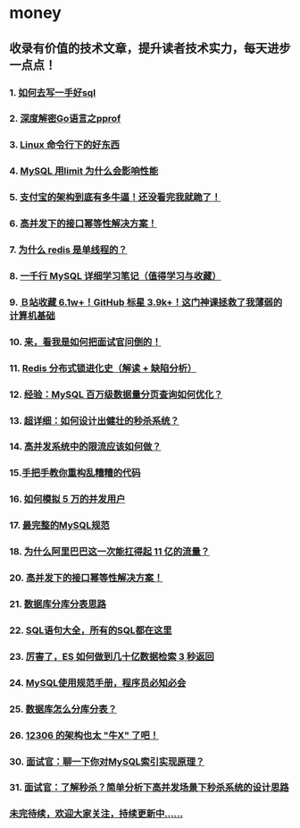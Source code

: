 # money
## 收录有价值的技术文章，提升读者技术实力，每天进步一点点！


### 1. [如何去写一手好sql](https://mp.weixin.qq.com/s?__biz=MzAwMjk5Mjk3Mw==&mid=2247487280&idx=1&sn=bf82ccd54f7d6128fdcd4d38a29e0b38&chksm=9ac0b112adb73804db2dffa6ba29a99e2c342a77aa74de71e4de7a8c5d34a581b19a5e81c73d&mpshare=1&scene=1&srcid=&sharer_sharetime=1572919951305&sharer_shareid=2b98197084faca56f0b8bedd64106dbd#rd)
### 2. [深度解密Go语言之pprof](https://juejin.im/post/5dca56ff518825575a358e9e)
### 3. [Linux 命令行下的好东西](http://mp.weixin.qq.com/s?__biz=MzU5NTgzMDYyMA==&mid=2247486881&idx=1&sn=fc037f1637e1efbce110dfbdfd07ac30&chksm=fe6abf92c91d36843cfe69d0f034c6131b7d97863870aff2ba2abec3b826b0c2d37c1dab8ce2&scene=0&xtrack=1#rd)
### 4. [MySQL 用limit 为什么会影响性能](http://mp.weixin.qq.com/s?__biz=MzAwMjk5Mjk3Mw==&mid=2247487538&idx=2&sn=05224c7a85aebbb1d086ef0dc4a1234a&chksm=9ac0ae10adb7270650c847a6da3a5371e4577c80d3ee68ef693bee31fd72cf059d3ab8372913&scene=0&xtrack=1#rd)
### 5. [支付宝的架构到底有多牛逼！还没看完我就跪了！](http://mp.weixin.qq.com/s?__biz=MzI4ODQ3NjE2OA==&mid=2247485973&idx=1&sn=148dacb4c2ed1965ee612d5793af11f9&chksm=ec3c9772db4b1e64e86d4ed5d89ae3144ca962931653dd3ace3c27c073362d181c0a5799c4b1&scene=0&xtrack=1#rd)
### 6. [高并发下的接口幂等性解决方案！](https://mp.weixin.qq.com/s?__biz=MzAwMjk5Mjk3Mw==&mid=2247487530&idx=2&sn=ac6f323d6f486eedeb741b552323eecd&chksm=9ac0ae08adb7271e808aa7dab8ceaf4afe3ce477aba7405d76c96bdedae6dc1bc6d75ec94b62&scene=0&xtrack=1&key=5abfe2d9ab2c580bc6198c220743b6fe6cfb1ae2b05288d7fd87593dcdc2af2985bcbc6da318e5f785ce96cdc7bc9192b37ca8fe974fe7af8660e3e6c0754016e302bd4b6b98275823759778fb6a4d4c&ascene=14&uin=Njc5NjYxNjI2&devicetype=Windows+10&version=62060834&lang=zh_CN&exportkey=AcsfWdObhblEWtHimEAsvfc%3D&pass_ticket=zns0M00%2FrGKE42ueuZHmoLkq9DnxruFcGby3s7aSdHMDo7tuLjMD%2BdgHmgMmCcaW)
### 7. [为什么 redis 是单线程的？](https://mp.weixin.qq.com/s?__biz=MzUyNDkzNzczNQ==&mid=2247488377&idx=2&sn=57288d7174edb0c8e4324db6b472b1c1&chksm=fa24ec11cd536507c38609870e9b2e235b91513cb86b4be4f165e5f8b898bc476d6a5a7fea1d&scene=0&xtrack=1&key=7dadc9d2bd7cdb4352367eac1517b52a56c8c1101174d3bc6225708d0bc4206dbda4abb751a3dc09a7e681b62a63388ffbcb1c8a9916b37a3fae2f510eb861c4a8bfe7e97eab94ac7f05ff18d01b108e&ascene=14&uin=Njc5NjYxNjI2&devicetype=Windows+10&version=62060834&lang=zh_CN&exportkey=AUSontNAeFawLGQWCPzlYmQ%3D&pass_ticket=zns0M00%2FrGKE42ueuZHmoLkq9DnxruFcGby3s7aSdHMDo7tuLjMD%2BdgHmgMmCcaW)
### 8. [一千行 MySQL 详细学习笔记（值得学习与收藏）](http://mp.weixin.qq.com/s?__biz=MzUyNDkzNzczNQ==&mid=2247488369&idx=1&sn=23fb678b61ba31562dc05b1ad16d3bf7&chksm=fa24ec19cd53650fdf111ecc0499922b028335d8ffa175194e59f27d299c5e027cf4143dfa2a&scene=0&xtrack=1#rd)
### 9. [Ｂ站收藏 6.1w+！GitHub 标星 3.9k+！这门神课拯救了我薄弱的计算机基础](https://mp.weixin.qq.com/s?__biz=Mzg2NzA4MTkxNQ==&mid=2247486537&idx=1&sn=89a70f4ac22b831faa5aa08e31caedea&chksm=ce40479df937ce8bf15603497d73a2aea2f0ff3986dc80f7b04796d942c49170c5e7c0da01cd&scene=0&xtrack=1&key=5abfe2d9ab2c580b81bc5d746dddd760851041c4767f43b60a361beee9cd2a1d16bc429251a748deafd13ffe10159b1be639ed607c47be1c9ae277acaedfca7d11fc3b688d3ed0c15362ad500731565f&ascene=14&uin=Njc5NjYxNjI2&devicetype=Windows+10&version=62060834&lang=zh_CN&exportkey=AX87D8q3M%2BfJT4yuiQHtLDI%3D&pass_ticket=zns0M00%2FrGKE42ueuZHmoLkq9DnxruFcGby3s7aSdHMDo7tuLjMD%2BdgHmgMmCcaW)
### 10. [来，看我是如何把面试官问倒的！](https://mp.weixin.qq.com/s?__biz=MzI3ODcxMzQzMw==&mid=2247491809&idx=2&sn=36d258d5ed8469c5175a9919344061fb&chksm=eb5065d7dc27ecc1b505382e75153f85c914393067c979548c18e642062a2ccfe20b87b8a7e4&scene=0&xtrack=1&key=229881a912e222ddf395c92ce1e2517f4bb5616083e5d623233159fddd573b179ba6336572edffa0c8bfe60a2081d31d96cfc094569e647b89b66763ff9aec70cc57381bef83b6ebb42419a53cb4b002&ascene=14&uin=Njc5NjYxNjI2&devicetype=Windows+10&version=62060834&lang=zh_CN&exportkey=AQBjL4QR2PMC%2Fie0Vcx1EWA%3D&pass_ticket=zns0M00%2FrGKE42ueuZHmoLkq9DnxruFcGby3s7aSdHMDo7tuLjMD%2BdgHmgMmCcaW)
### 11. [Redis 分布式锁进化史（解读 + 缺陷分析）](https://mp.weixin.qq.com/s?__biz=MzUyNDkzNzczNQ==&mid=2247488347&idx=2&sn=43856365ffd09def01544c39500b86a7&chksm=fa24ec33cd53652549e53a85252a9e638136eca2f12e12f84d5b860a3512c220f8fcd7493b79&scene=0&xtrack=1&key=ccb65d8ecca6cac72bfa8376917299abc22751ce6e30decf03b7ff71a1c22e5db9ccffbed83fc110fc50e92c0f247bbee1be76444f354dd86138c46d31530301db36de2a1cae89f43fafa379f93349e4&ascene=14&uin=Njc5NjYxNjI2&devicetype=Windows+10&version=62060834&lang=zh_CN&exportkey=AVoci4gOvakxnebc0WbkHuc%3D&pass_ticket=zns0M00%2FrGKE42ueuZHmoLkq9DnxruFcGby3s7aSdHMDo7tuLjMD%2BdgHmgMmCcaW)
### 12. [经验：MySQL 百万级数据量分页查询如何优化？](https://mp.weixin.qq.com/s?__biz=MzUyNDkzNzczNQ==&mid=2247488358&idx=2&sn=1555d36552afc9433d612a34e9a48988&chksm=fa24ec0ecd5365181a8cd4a5e54ccc5cf2613dc3bf49cded4dc8d487f021b9a5ec3bd8e07e66&scene=0&xtrack=1&key=829779ab94a4a26ce15a2a1f59fb88ca5abe56c3420e1c6cc21e71ddc49bed3ba9ddcebfbbdec37f52460a7b78fa12d46901ce778ddf7f8b2d8d9c70e1b775ea1aea7dc53f4a6b37e522e5659b4a3c55&ascene=14&uin=Njc5NjYxNjI2&devicetype=Windows+10&version=62060834&lang=zh_CN&exportkey=AbMJYMZJs6LbViiio5NENy8%3D&pass_ticket=zns0M00%2FrGKE42ueuZHmoLkq9DnxruFcGby3s7aSdHMDo7tuLjMD%2BdgHmgMmCcaW)
### 13. [超详细：如何设计出健壮的秒杀系统？](https://mp.weixin.qq.com/s?__biz=MzI4ODQ3NjE2OA==&mid=2247485958&idx=1&sn=599eec97389247a7faeca3696109529d&chksm=ec3c9761db4b1e771328f758b4c6581845d3dd3f53c40fd6e4b71fbbe2ba787648bede96da12&scene=0&xtrack=1&key=10710f411d576b8dbe06fdfb1e064fe1cbb0015c22216403355d507f1964ff74d3c9dd9815e02194f5087783a5926be9bd9ada8b1425f5bb17c233f14a801d2d1a12265357e82d99c403b035fe62750c&ascene=14&uin=Njc5NjYxNjI2&devicetype=Windows+10&version=62060834&lang=zh_CN&exportkey=AVjljBbD8UiZNHs%2BFJAA%2F%2Fw%3D&pass_ticket=zns0M00%2FrGKE42ueuZHmoLkq9DnxruFcGby3s7aSdHMDo7tuLjMD%2BdgHmgMmCcaW)
### 14. [高并发系统中的限流应该如何做？](https://mp.weixin.qq.com/s?__biz=MzAwMjk5Mjk3Mw==&mid=2247487515&idx=2&sn=28d29b424f9844ee1b9a60b9190d8a06&chksm=9ac0ae39adb7272fc62c6e9fb611bf61b8758b388eb12dbf79b0c8a3e70d5a83b4a468bf893f&scene=0&xtrack=1&key=8803040f3d69bcd6379022bf3e275b7e60c795d5388c41a8d65ecd81eba8e89b1208ab3b6c238dae9fb8f24157bc8727e596517fa54eee44c5373ffe489790799c5ad28089b59fe8fd96be96348bdd83&ascene=14&uin=Njc5NjYxNjI2&devicetype=Windows+10&version=62060834&lang=zh_CN&exportkey=Ae0D3y0gpFNnOmyVY%2BZZXww%3D&pass_ticket=zns0M00%2FrGKE42ueuZHmoLkq9DnxruFcGby3s7aSdHMDo7tuLjMD%2BdgHmgMmCcaW)
### 15.[手把手教你重构乱糟糟的代码](https://mp.weixin.qq.com/s?__biz=MzUyNDkzNzczNQ==&mid=2247488329&idx=2&sn=5bae4b45058af67ad80b969b737eb625&chksm=fa24ec21cd5365378112db3e6fec8e069c952ef82ab28d3551f1260e3560ef5cec8c2329c0ff&scene=0&xtrack=1&key=ccb65d8ecca6cac745e7ae39ad01efdf7ca5c47f4d5c5ffb882e83475cd47c520112d9311ec386e25c5a15e00db7f9be2b31f262dfaada989195a5bdd1f847481046535bf27c4dd894860d9747f6f713&ascene=14&uin=Njc5NjYxNjI2&devicetype=Windows+10&version=62060834&lang=zh_CN&exportkey=AV%2B8%2Bk5NiIRVjP58GkcvyWk%3D&pass_ticket=zns0M00%2FrGKE42ueuZHmoLkq9DnxruFcGby3s7aSdHMDo7tuLjMD%2BdgHmgMmCcaW)
### 16. [如何模拟 5 万的并发用户](https://mp.weixin.qq.com/s?__biz=MzI4ODQ3NjE2OA==&mid=2247485954&idx=1&sn=3c6183a9dad9e64ef8b2111e3731df9c&chksm=ec3c9765db4b1e7397e0d40dfe6bf50a5865a60cbe8cd3834b843e17a438392b2b941f80737a&scene=0&xtrack=1&key=129e0fb564e2e5314588f33c9da10ee18d030b0e8c3ec5a97e903371a2b968e76b9e9fac3f6fe8352831a2979b8f1e647942f21ce6f1adf5b102dfdc39d1bdda6a7c2891cf05fb2884c43630bc10afef&ascene=14&uin=Njc5NjYxNjI2&devicetype=Windows+10&version=62060834&lang=zh_CN&exportkey=AaE3KZk2ggjbcz0U2%2BCk%2FNQ%3D&pass_ticket=zns0M00%2FrGKE42ueuZHmoLkq9DnxruFcGby3s7aSdHMDo7tuLjMD%2BdgHmgMmCcaW)
### 17. [最完整的MySQL规范](https://mp.weixin.qq.com/s?__biz=MzU5NTgzMDYyMA==&mid=2247486843&idx=2&sn=b0cfde139935eb89ed53434876fdfd10&chksm=fe6abf48c91d365ea918f559be8866ad352b7dbaa1e248294f7b9f5dbf39236253efce669ef4&scene=0&xtrack=1&key=7dadc9d2bd7cdb4331a2fbd2ab1f889125354b8a722d7e74dffbd43c829f5588fc8b54688318fadf8af4e3527c7041c69853edef892fd3effb21df2a2efb83670f0a36a6173dbb2ae84d7195186d5b4f&ascene=14&uin=Njc5NjYxNjI2&devicetype=Windows+10&version=62060834&lang=zh_CN&exportkey=Aek7khiIrSLGXzKY3cS%2FUsc%3D&pass_ticket=zns0M00%2FrGKE42ueuZHmoLkq9DnxruFcGby3s7aSdHMDo7tuLjMD%2BdgHmgMmCcaW)
### 18. [为什么阿里巴巴这一次能扛得起 11 亿的流量？](https://mp.weixin.qq.com/s?__biz=MzAwMjk5Mjk3Mw==&mid=2247487475&idx=2&sn=39dc8009320b3781a8c85114d336dd88&chksm=9ac0b1d1adb738c754b4e3d50f8b21818b19282f37b5d53b7e05097fbf483b7d8ef1c2bf7d6d&scene=0&xtrack=1&key=8803040f3d69bcd6e123a517dd90530a1eece583a4668b5bafa8e1599db8c33dda811c13991b7651e10839e94654f09db90044fe47dd10bf1c11a989500fd0ef7a7070fa79dc4af029c2e584be1aa1eb&ascene=14&uin=Njc5NjYxNjI2&devicetype=Windows+10&version=62060834&lang=zh_CN&exportkey=AYkWvIoHvtmxi3iwapqEl1g%3D&pass_ticket=zns0M00%2FrGKE42ueuZHmoLkq9DnxruFcGby3s7aSdHMDo7tuLjMD%2BdgHmgMmCcaW)
### 20. [高并发下的接口幂等性解决方案！](https://mp.weixin.qq.com/s?__biz=MzI4ODQ3NjE2OA==&mid=2247485906&idx=1&sn=fb6ed7dcefb958f130dca6286821fe6f&chksm=ec3c94b5db4b1da3f8cd11761692f7bfe23556ff537a559fe778bfbee0223c811d0558b0aaf1&scene=0&xtrack=1&key=7dadc9d2bd7cdb43631d3e63de07777eb471e81f95c8bc9e5c7a9327fed55e21b65dfedcefbd3bc8b06455f302cae413b5afecdfa64c3b24f82a9b1161c040a3c0691450d16ef5a52020f87476032f50&ascene=14&uin=Njc5NjYxNjI2&devicetype=Windows+10&version=62060834&lang=zh_CN&exportkey=AWyd2uP3tfe6C5NUT46fRQM%3D&pass_ticket=zns0M00%2FrGKE42ueuZHmoLkq9DnxruFcGby3s7aSdHMDo7tuLjMD%2BdgHmgMmCcaW)
### 21. [数据库分库分表思路](https://mp.weixin.qq.com/s?__biz=MzU5NTgzMDYyMA==&mid=2247486787&idx=2&sn=00a21dd107474ca20956ef3c0c1cb8a1&chksm=fe6abf70c91d36668be72d2d50c19008abb3b8fd8c3b7aeb7e3ace976726fd28d128d0bd7c1f&scene=0&xtrack=1&key=829779ab94a4a26c2f9395f1d2385942c6880535a3ca79323550f8e59ebb67f012f55f6d7e4ba896f78e3465e2b00171417561a0c873880e24ec343f28a8d8e4863a4bae69d350c4ba398f0e2e330abc&ascene=14&uin=Njc5NjYxNjI2&devicetype=Windows+10&version=62060834&lang=zh_CN&exportkey=Ae1hQvGtE2s8dnDeGGRx778%3D&pass_ticket=zns0M00%2FrGKE42ueuZHmoLkq9DnxruFcGby3s7aSdHMDo7tuLjMD%2BdgHmgMmCcaW)
### 22. [SQL语句大全，所有的SQL都在这里](https://mp.weixin.qq.com/s?__biz=MzU5NTgzMDYyMA==&mid=2247486748&idx=1&sn=41f550a49b1322b384eedd2387694dac&chksm=fe6abf2fc91d3639fe8389dd961fccca2cc16e8437b170a2df44aeef55575fb57746b6371e84&scene=0&xtrack=1&key=8803040f3d69bcd61758b0762bbce00dd42a25f2504821dacfd8911450d987f8e915ee7bbbd1d8d393297ec2ddc70a5b99897d9460a69bbe71a34f4ce3711ab2bb8d65225b8657d33c9e61b3d3093075&ascene=14&uin=Njc5NjYxNjI2&devicetype=Windows+10&version=62060834&lang=zh_CN&exportkey=AcMnxwuRlszZbqBDiVk4Liw%3D&pass_ticket=zns0M00%2FrGKE42ueuZHmoLkq9DnxruFcGby3s7aSdHMDo7tuLjMD%2BdgHmgMmCcaW)
### 23. [厉害了，ES 如何做到几十亿数据检索 3 秒返回](https://mp.weixin.qq.com/s?__biz=MzI3ODcxMzQzMw==&mid=2247491631&idx=2&sn=42537edb7cc04a7e4e60c5727ec348ac&chksm=eb506519dc27ec0ffd7a4e107063b6b2b1013aefd8ed7e97e359ae9a6144181fce8ff76c66ac&scene=0&xtrack=1&key=129e0fb564e2e531548b39bedb5709e5d633a2ed970c1038d2d87231465129b6dc5c63033caeb21d615516709fc8e493bbd484bc747818291d512cc8961af3fcb5bac773a3d158cd24b9f5a7fe34e093&ascene=14&uin=Njc5NjYxNjI2&devicetype=Windows+10&version=62060834&lang=zh_CN&exportkey=AS2JczMe6Bz1LP3l5aSzNlY%3D&pass_ticket=zns0M00%2FrGKE42ueuZHmoLkq9DnxruFcGby3s7aSdHMDo7tuLjMD%2BdgHmgMmCcaW)
### 24. [MySQL使用规范手册，程序员必知必会](https://mp.weixin.qq.com/s?__biz=MzI4ODQ3NjE2OA==&mid=2247485851&idx=1&sn=0f93500b0ef533de0e9cdebdab5ed4b2&chksm=ec3c94fcdb4b1dea14398e65e424382dfb5e3b3566a2741ab092f1191b2291f16932833717b7&scene=0&xtrack=1&key=829779ab94a4a26c512f00162708c24e3301fb304b047c558124622b7069015a1b74bc953f9eb64d2d340f1103fe68e90bdd948f06fefdfdf474beb08efc767f2e5d225ac13adb67fb1e97a583e62876&ascene=14&uin=Njc5NjYxNjI2&devicetype=Windows+10&version=62060834&lang=zh_CN&exportkey=AQCrgxUshTk4Ug5GEbAxREU%3D&pass_ticket=zns0M00%2FrGKE42ueuZHmoLkq9DnxruFcGby3s7aSdHMDo7tuLjMD%2BdgHmgMmCcaW)
### 25. [数据库怎么分库分表？](https://mp.weixin.qq.com/s?__biz=MzU2MTkwMTE4Nw==&mid=2247487783&idx=2&sn=a0f669d32140fc05d2b346015e412991&chksm=fc70eacbcb0763dded6090486daf4e79b79120e212b31d97b302f780eda14c6fbb001b48cdd1&scene=0&xtrack=1&key=ccb65d8ecca6cac7163255f51311dd8e0c426b8e0dc97411e00160276bb580eb06ced756818e9a01c5eb773da72c1898f877416affc4703971fa6d53fd05652a4591a0d9236c910ee07f76fd91b849ee&ascene=14&uin=Njc5NjYxNjI2&devicetype=Windows+10&version=62060834&lang=zh_CN&exportkey=AX4LjTStYBy6Lk%2Ba3edjxV8%3D&pass_ticket=zns0M00%2FrGKE42ueuZHmoLkq9DnxruFcGby3s7aSdHMDo7tuLjMD%2BdgHmgMmCcaW)
### 26. [12306 的架构也太 "牛X" 了吧！](https://mp.weixin.qq.com/s?__biz=MzI3ODcxMzQzMw==&mid=2247491607&idx=2&sn=1788162b81c8b73c91dea63451295b52&chksm=eb506521dc27ec3732b797edbe1837bbb48094176aacfb02633ad6b14b8bef9ba221cd159416&scene=0&xtrack=1&key=5abfe2d9ab2c580bf69cc221a8d3adcf0be170e789e0363bad482be5322d1c600bafd65cf3c1946812063b8b8b6d7497af6ba6a4d1c47b7931cb61c4d114b39f27e789055a85e531aedb579fd6f02ad5&ascene=14&uin=Njc5NjYxNjI2&devicetype=Windows+10&version=62060834&lang=zh_CN&exportkey=AZzcwmjmi18KcsYGwulsduw%3D&pass_ticket=zns0M00%2FrGKE42ueuZHmoLkq9DnxruFcGby3s7aSdHMDo7tuLjMD%2BdgHmgMmCcaW)
### 30. [面试官：聊一下你对MySQL索引实现原理？](https://mp.weixin.qq.com/s?__biz=MzUxMzQ0Njc1NQ==&mid=2247485534&idx=2&sn=430bdfd361878903527b67ee80d3cb86&chksm=f9544e52ce23c744e04555547e94759ecc23c9894df5da5eb2953abcbd10a8db14042e753222&scene=0&xtrack=1&key=7dadc9d2bd7cdb432ef93912fbdc8669a98d24d1c9dc57320c3b9757236cc37af3823524dda4e835e3e63296a5eccb0ccc3f9395df7f519321eb4b5dd09da6b7d8fce37166b4cf0d2f2630b13b9c16d7&ascene=14&uin=Njc5NjYxNjI2&devicetype=Windows+10&version=62060834&lang=zh_CN&exportkey=AWrnF9zcFgyDm9AMGqxF7FY%3D&pass_ticket=zns0M00%2FrGKE42ueuZHmoLkq9DnxruFcGby3s7aSdHMDo7tuLjMD%2BdgHmgMmCcaW)
### 31. [面试官：了解秒杀？简单分析下高并发场景下秒杀系统的设计思路](https://mp.weixin.qq.com/s?__biz=Mzg5NDA0ODQ2OQ==&mid=2247483880&idx=1&sn=b91cd0df7545f58f601d92b245d4efd5&chksm=c024c052f75349441537be7a334d8e3ccd2b8bc69c0154fc264f116fac90f9d99f2362ade8a1&scene=0&xtrack=1&key=5abfe2d9ab2c580b0c3586481964604e6b1df1619f9f5372dfaa9ad0336a0e34c2d732a1e17b9fdb76ed8904e3cfacc130d8b7513ae43b74cad2aa4350dd933b2bbc16d7c653a64ef7db32c8985be12c&ascene=14&uin=Njc5NjYxNjI2&devicetype=Windows+10&version=62060834&lang=zh_CN&exportkey=ATPX0efeVcDTqs3PNFr993Y%3D&pass_ticket=zns0M00%2FrGKE42ueuZHmoLkq9DnxruFcGby3s7aSdHMDo7tuLjMD%2BdgHmgMmCcaW)
### [未完待续，欢迎大家关注，持续更新中......](https://www.baidu.com/)
